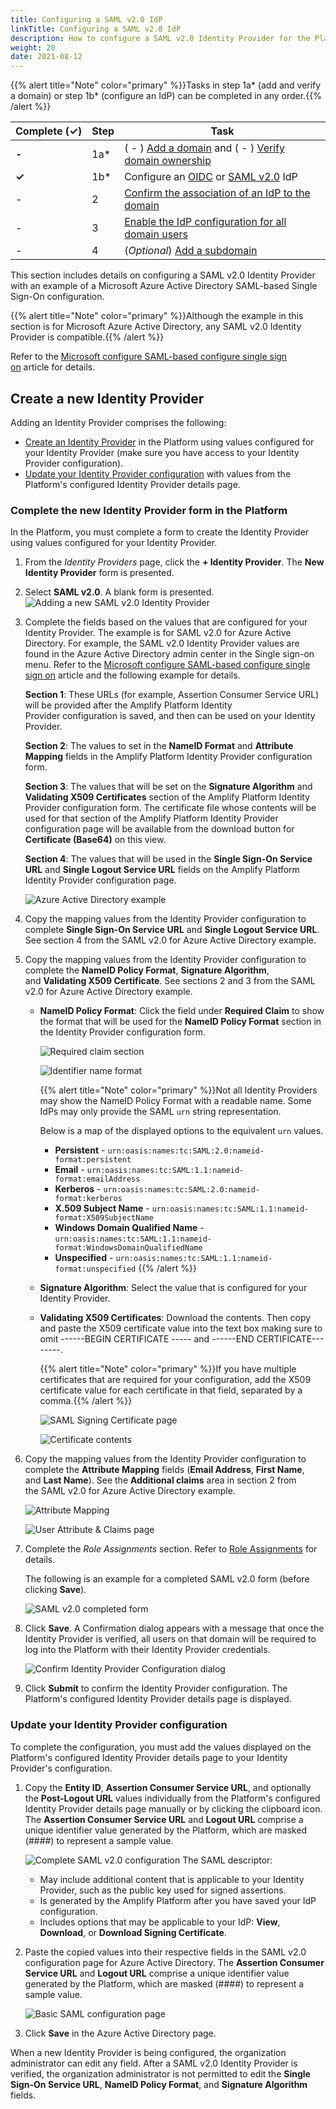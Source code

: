 ```yaml
---
title: Configuring a SAML v2.0 IdP
linkTitle: Configuring a SAML v2.0 IdP
description: How to configure a SAML v2.0 Identity Provider for the Platform.
weight: 20
date: 2021-08-12
---
```


{{% alert title="Note" color="primary" %}}Tasks in step 1a\* (add and verify a domain) or step 1b\* (configure an IdP) can be completed in any order.{{% /alert %}}

| Complete (**✓)** | Step | Task |
| --- | --- | --- |
| **\-** | 1a\* | ( - ) [Add a domain](/docs/management_guide/configuring_and_managing_identity_providers/managing_domains/adding_a_domain/) and ( - ) [Verify domain ownership](/docs/management_guide/configuring_and_managing_identity_providers/managing_domains/verifying_domain_ownership/) |
| **✓** | 1b\* | Configure an [OIDC](/docs/management_guide/configuring_and_managing_identity_providers/managing_identity_provider_configuration/configuring_an_openid_connect_idp/) or [SAML v2.0](/docs/management_guide/configuring_and_managing_identity_providers/managing_identity_provider_configuration/configuring_a_saml_v2.0_idp/) IdP |
| \- | 2 | [Confirm the association of an IdP to the domain](/docs/management_guide/configuring_and_managing_identity_providers/enabling_identity_provider_configuration/confirming_the_association_of_an_idp_to_the_domain/) |
| \- | 3 | [Enable the IdP configuration for all domain users](/docs/management_guide/configuring_and_managing_identity_providers/enabling_identity_provider_configuration/enabling_idp_configuration_for_all_domain_users/) |
| \- | 4 | (_Optional_) [Add a subdomain](/docs/management_guide/configuring_and_managing_identity_providers_idps/managing_domains/adding_a_subdomain/) |

This section includes details on configuring a SAML v2.0 Identity Provider with an example of a Microsoft Azure Active Directory SAML-based Single Sign-On configuration.

{{% alert title="Note" color="primary" %}}Although the example in this section is for Microsoft Azure Active Directory, any SAML v2.0 Identity Provider is compatible.{{% /alert %}}

Refer to the [Microsoft configure SAML-based configure single sign on](https://docs.microsoft.com/en-us/azure/active-directory/manage-apps/configure-single-sign-on-non-gallery-applications) article for details.

## Create a new Identity Provider

Adding an Identity Provider comprises the following:

* [Create an Identity Provider](#complete-the-new-identity-provider-form-in-the-platform) in the Platform using values configured for your Identity Provider (make sure you have access to your Identity Provider configuration).
* [Update your Identity Provider configuration](#update-your-identity-provider-configuration) with values from the Platform's configured Identity Provider details page.

### Complete the new Identity Provider form in the Platform

In the Platform, you must complete a form to create the Identity Provider using values configured for your Identity Provider.

1. From the _Identity Providers_ page, click the **\+ Identity Provider**. The **New Identity Provider** form is presented.
2. Select **SAML v2.0**. A blank form is presented.
    ![Adding a new SAML v2.0 Identity Provider](/Images/saml_new_empty.png)
3. Complete the fields based on the values that are configured for your Identity Provider. The example is for SAML v2.0 for Azure Active Directory. For example, the SAML v2.0 Identity Provider values are found in the Azure Active Directory admin center in the Single sign-on menu. Refer to the [Microsoft configure SAML-based configure single sign on](https://docs.microsoft.com/en-us/azure/active-directory/manage-apps/configure-single-sign-on-non-gallery-applications) article and the following example for details.

    **Section 1**: These URLs (for example, Assertion Consumer Service URL) will be provided after the Amplify Platform Identity Provider configuration is saved, and then can be used on your Identity Provider.

    **Section 2**: The values to set in the **NameID Format** and **Attribute Mapping** fields in the Amplify Platform Identity Provider configuration form.

    **Section 3**: The values that will be set on the **Signature Algorithm** and **Validating X509 Certificates** section of the Amplify Platform Identity Provider configuration form. The certificate file whose contents will be used for that section of the Amplify Platform Identity Provider configuration page will be available from the download button for **Certificate (Base64)** on this view.

    **Section 4**: The values that will be used in the **Single Sign-On Service URL** and **Single Logout Service URL** fields on the Amplify Platform Identity Provider configuration page.

    ![Azure Active Directory example](/Images/ad_overview.png)

4. Copy the mapping values from the Identity Provider configuration to complete **Single Sign-On Service URL** and **Single Logout Service URL**. See section 4 from the SAML v2.0 for Azure Active Directory example.
5. Copy the mapping values from the Identity Provider configuration to complete the **NameID Policy Format**, **Signature Algorithm**, and **Validating X509 Certificate**. See sections 2 and 3 from the SAML v2.0 for Azure Active Directory example.

    * **NameID Policy Format**: Click the field under **Required Claim** to show the format that will be used for the **NameID Policy Format** section in the Identity Provider configuration form.

        ![Required claim section](/Images/ad_attribute_map_unique_name_id.png)

        ![Identifier name format](/Images/ad_name_identifier_format.png)

        {{% alert title="Note" color="primary" %}}Not all Identity Providers may show the NameID Policy Format with a readable name. Some IdPs may only provide the SAML `urn` string representation.

        Below is a map of the displayed options to the equivalent `urn` values.
        * **Persistent** - `urn:oasis:names:tc:SAML:2.0:nameid-format:persistent`
        * **Email** - `urn:oasis:names:tc:SAML:1.1:nameid-format:emailAddress`
        * **Kerberos** - `urn:oasis:names:tc:SAML:2.0:nameid-format:kerberos`
        * **X.509 Subject Name** - `urn:oasis:names:tc:SAML:1.1:nameid-format:X509SubjectName`
        * **Windows Domain Qualified Name** - `urn:oasis:names:tc:SAML:1.1:nameid-format:WindowsDomainQualifiedName`
        * **Unspecified** - `urn:oasis:names:tc:SAML:1.1:nameid-format:unspecified`
        {{% /alert %}}
    * **Signature Algorithm**: Select the value that is configured for your Identity Provider.
    * **Validating X509 Certificates**: Download the contents. Then copy and paste the X509 certificate value into the text box making sure to omit \------BEGIN CERTIFICATE ----- and \------END CERTIFICATE--------.

        {{% alert title="Note" color="primary" %}}If you have multiple certificates that are required for your configuration, add the X509 certificate value for each certificate in that field, separated by a comma.{{% /alert %}}

        ![SAML Signing Certificate page](/Images/ad_certs.png)

        ![Certificate contents](/Images/ad_certificate.png)

6. Copy the mapping values from the Identity Provider configuration to complete the **Attribute Mapping** fields (**Email Address**, **First Name**, and **Last Name**). See the **Additional claims** area in section 2 from the SAML v2.0 for Azure Active Directory example.

    ![Attribute Mapping](/Images/360_saml_v2_0_attribute_mapping_values.png)

    ![User Attribute & Claims page](/Images/ad_attribute_map_claims.png)
7. Complete the _Role Assignments_ section. Refer to [Role Assignments](/docs/management_guide/configuring_and_managing_identity_providers_idps/managing_identity_provider_configuration/role_assignments/) for details.

    The following is an example for a completed SAML v2.0 form (before clicking **Save**).

    ![SAML v2.0 completed form](/Images/saml_new.png)
8. Click **Save**. A Confirmation dialog appears with a message that once the Identity Provider is verified, all users on that domain will be required to log into the Platform with their Identity Provider credentials.

    ![Confirm Identity Provider Configuration dialog](/Images/idp_save_configuration.png)

9. Click **Submit** to confirm the Identity Provider configuration. The Platform's configured Identity Provider details page is displayed.

### Update your Identity Provider configuration

To complete the configuration, you must add the values displayed on the Platform's configured Identity Provider details page to your Identity Provider's configuration.

1. Copy the **Entity ID**, **Assertion Consumer Service URL**, and optionally the **Post-Logout URL** values individually from the Platform's configured Identity Provider details page manually or by clicking the clipboard icon. The **Assertion Consumer Service URL** and **Logout URL** comprise a unique identifier value generated by the Platform, which are masked (####) to represent a sample value.

    ![Complete SAML v2.0 configuration](/Images/saml_overview.png)
    The SAML descriptor:
    * May include additional content that is applicable to your Identity Provider, such as the public key used for signed assertions.
    * Is generated by the Amplify Platform after you have saved your IdP configuration.
    * Includes options that may be applicable to your IdP: **View**, **Download**, or **Download Signing Certificate**.

2. Paste the copied values into their respective fields in the SAML v2.0 configuration page for Azure Active Directory. The **Assertion Consumer Service URL** and **Logout URL** comprise a unique identifier value generated by the Platform, which are masked (####) to represent a sample value.

    ![Basic SAML configuration page](/Images/ad_supplied_urls.png)
3. Click **Save** in the Azure Active Directory page.

When a new Identity Provider is being configured, the organization administrator can edit any field. After a SAML v2.0 Identity Provider is verified, the organization administrator is not permitted to edit the **Single Sign-On Service URL**, **NameID Policy Format**, and **Signature Algorithm** fields.
